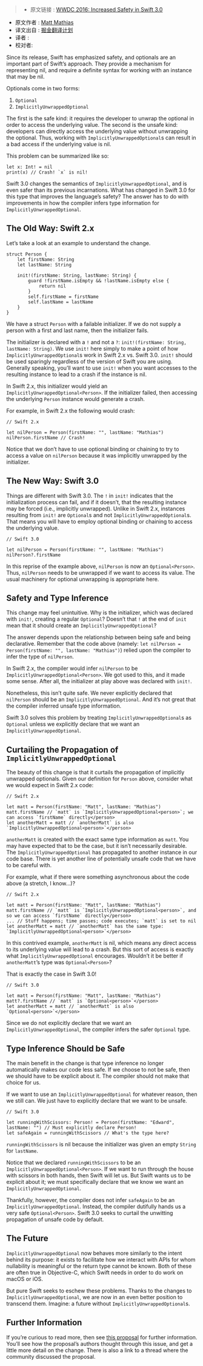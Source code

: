 >* 原文链接 : [WWDC 2016: Increased Safety in Swift 3.0](https://www.bignerdranch.com/blog/wwdc-2016-increased-safety-in-swift-3/)
* 原文作者 : [
Matt Mathias](https://www.bignerdranch.com/about-us/nerds/matt-mathias/)
* 译文出自 : [掘金翻译计划](https://github.com/xitu/gold-miner)
* 译者 : 
* 校对者:


Since its release, Swift has emphasized safety, and optionals are an important part of Swift’s approach. They provide a mechanism for representing nil, and require a definite syntax for working with an instance that may be nil.

Optionals come in two forms:

1.  `Optional`
2.  `ImplicitlyUnwrappedOptional`

The first is the safe kind: it requires the developer to unwrap the optional in order to access the underlying value. The second is the unsafe kind: developers can directly access the underlying value without unwrapping the optional. Thus, working with `ImplicitlyUnwrappedOptional`s can result in a bad access if the underlying value is nil.

This problem can be summarized like so:



    let x: Int! = nil
    print(x) // Crash! `x` is nil!



Swift 3.0 changes the semantics of `ImplicitlyUnwrappedOptional`, and is even safer than its previous incarnations. What has changed in Swift 3.0 for this type that improves the language’s safety? The answer has to do with improvements in how the compiler infers type information for `ImplicitlyUnwrappedOptional`.

## The Old Way: Swift 2.x

Let’s take a look at an example to understand the change.



    struct Person {
        let firstName: String
        let lastName: String

        init!(firstName: String, lastName: String) {
            guard !firstName.isEmpty && !lastName.isEmpty else {
                return nil
            }
            self.firstName = firstName
            self.lastName = lastName
        }
    }



We have a struct `Person` with a failable initializer. If we do not supply a person with a first and last name, then the initializer fails.

The initializer is declared with a `!` and not a `?`: `init!(firstName: String, lastName: String)`. We use `init!` here simply to make a point of how `ImplicitlyUnwrappedOptional`s work in Swift 2.x vs. Swift 3.0\. `init!` should be used sparingly regardless of the version of Swift you are using. Generally speaking, you’ll want to use `init!` when you want accesses to the resulting instance to lead to a crash if the instance is nil.

In Swift 2.x, this initializer would yield an `ImplicitlyUnwrappedOptional<Person>`. If the initializer failed, then accessing the underlying `Person` instance would generate a crash.

For example, in Swift 2.x the following would crash:



    // Swift 2.x

    let nilPerson = Person(firstName: "", lastName: "Mathias")
    nilPerson.firstName // Crash!



Notice that we don’t have to use optional binding or chaining to try to access a value on `nilPerson` because it was implicitly unwrapped by the initializer.

## The New Way: Swift 3.0

Things are different with Swift 3.0\. The `!` in `init!` indicates that the initialization process can fail, and if it doesn’t, that the resulting instance may be forced (i.e., implicitly unwrapped). Unlike in Swift 2.x, instances resulting from `init!` are `Optional`s and not `ImplicitlyUnwrappedOptional`s. That means you will have to employ optional binding or chaining to access the underlying value.



    // Swift 3.0

    let nilPerson = Person(firstName: "", lastName: "Mathias")
    nilPerson?.firstName



In this reprise of the example above, `nilPerson` is now an `Optional<Person>`. Thus, `nilPerson` needs to be unwrapped if we want to access its value. The usual machinery for optional unwrapping is appropriate here.

## Safety and Type Inference

This change may feel unintuitive. Why is the initializer, which was declared with `init!`, creating a regular `Optional`? Doesn’t that `!` at the end of `init` mean that it should create an `ImplicitlyUnwrappedOptional`?

The answer depends upon the relationship between being safe and being declarative. Remember that the code above (namely: `let nilPerson = Person(firstName: "", lastName: "Mathias")`) relied upon the compiler to infer the type of `nilPerson`.

In Swift 2.x, the compiler would infer `nilPerson` to be `ImplicitlyUnwrappedOptional<Person>`. We got used to this, and it made some sense. After all, the initializer at play above was declared with `init!`.

Nonetheless, this isn’t quite safe. We never explicitly declared that `nilPerson` should be an `ImplicitlyUnwrappedOptional`. And it’s not great that the compiler inferred unsafe type information.

Swift 3.0 solves this problem by treating `ImplicitlyUnwrappedOptional`s as `Optional` unless we explicitly declare that we want an `ImplicitlyUnwrappedOptional`.

## Curtailing the Propagation of `ImplicitlyUnwrappedOptional`

The beauty of this change is that it curtails the propagation of implicitly unwrapped optionals. Given our definition for `Person` above, consider what we would expect in Swift 2.x code:



    // Swift 2.x

    let matt = Person(firstName: "Matt", lastName: "Mathias")
    matt.firstName // `matt` is `ImplicitlyUnwrappedOptional<person>`; we can access `firstName` directly</person>
    let anotherMatt = matt // `anotherMatt` is also `ImplicitlyUnwrappedOptional<person>`</person>



`anotherMatt` is created with the exact same type information as `matt`. You may have expected that to be the case, but it isn’t necessarily desirable. The `ImplicitlyUnwrappedOptional` has propagated to another instance in our code base. There is yet another line of potentially unsafe code that we have to be careful with.

For example, what if there were something asynchronous about the code above (a stretch, I know…)?



    // Swift 2.x

    let matt = Person(firstName: "Matt", lastName: "Mathias")
    matt.firstName // `matt` is `ImplicitlyUnwrappedOptional<person>`, and so we can access `firstName` directly</person>
    ... // Stuff happens; time passes; code executes; `matt` is set to nil
    let anotherMatt = matt // `anotherMatt` has the same type: `ImplicitlyUnwrappedOptional<person>`</person>



In this contrived example, `anotherMatt` is nil, which means any direct access to its underlying value will lead to a crash. But this sort of access is exactly what `ImplicitlyUnwrappedOptional` encourages. Wouldn’t it be better if `anotherMatt`’s type was `Optional<Person>`?

That is exactly the case in Swift 3.0!



    // Swift 3.0

    let matt = Person(firstName: "Matt", lastName: "Mathias")
    matt?.firstName // `matt` is `Optional<person>`</person>
    let anotherMatt = matt // `anotherMatt` is also `Optional<person>`</person>



Since we do not explicitly declare that we want an `ImplicitlyUnwrappedOptional`, the compiler infers the safer `Optional` type.

## Type Inference Should be Safe

The main benefit in the change is that type inference no longer automatically makes our code less safe. If we choose to not be safe, then we should have to be explicit about it. The compiler should not make that choice for us.

If we want to use an `ImplicitlyUnwrappedOptional` for whatever reason, then we still can. We just have to explicitly declare that we want to be unsafe.


    // Swift 3.0

    let runningWithScissors: Person! = Person(firstName: "Edward", lastName: "") // Must explicitly declare Person!
    let safeAgain = runningWithScissors // What's the type here?



`runningWithScissors` is nil because the initializer was given an empty `String` for `lastName`.

Notice that we declared `runningWithScissors` to be an `ImplicitlyUnwrappedOptional<Person>`. If we want to run through the house with scissors in both hands, then Swift will let us. But Swift wants us to be explicit about it; we must specifically declare that we know we want an `ImplicitlyUnwrappedOptional`.

Thankfully, however, the compiler does not infer `safeAgain` to be an `ImplicitlyUnwrappedOptional`. Instead, the compiler dutifully hands us a very safe `Optional<Person>`. Swift 3.0 seeks to curtail the unwitting propagation of unsafe code by default.

## The Future

`ImplicitlyUnwrappedOptional` now behaves more similarly to the intent behind its purpose: it exists to facilitate how we interact with APIs for whom nullability is meaningful or the return type cannot be known. Both of these are often true in Objective-C, which Swift needs in order to do work on macOS or iOS.

But pure Swift seeks to eschew these problems. Thanks to the changes to `ImplicitlyUnwrappedOptional`, we are now in an even better position to transcend them. Imagine: a future without `ImplicitlyUnwrappedOptional`s.

## Further Information

If you’re curious to read more, then see [this proposal](https://github.com/apple/swift-evolution/blob/master/proposals/0054-abolish-iuo.md) for further information. You’ll see how the proposal’s authors thought through this issue, and get a little more detail on the change. There is also a link to a thread where the community discussed the proposal.

